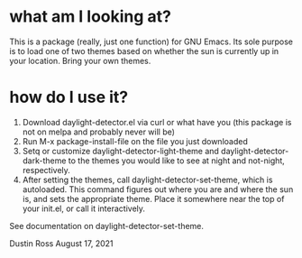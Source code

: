 # what am I looking at?
This is a package (really, just one function) for GNU Emacs.  Its sole
purpose is to load one of two themes based on whether the sun is
currently up in your location. Bring your own themes.

# how do I use it?
1. Download daylight-detector.el via curl or what have you (this
   package is not on melpa and probably never will be)
2. Run M-x package-install-file on the file you just downloaded
3. Setq or customize daylight-detector-light-theme and
   daylight-detector-dark-theme to the themes you would like to see at
   night and not-night, respectively.
4. After setting the themes, call daylight-detector-set-theme, which
   is autoloaded. This command figures out where you are and where the
   sun is, and sets the appropriate theme. Place it somewhere near the
   top of your init.el, or call it interactively.

See documentation on daylight-detector-set-theme.

Dustin Ross
August 17, 2021

